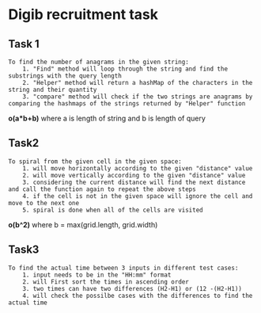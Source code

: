 # Digib recruitment task
## Task 1
    To find the number of anagrams in the given string:
        1. "Find" method will loop through the string and find the substrings with the query length
        2. "Helper" method will return a hashMap of the characters in the string and their quantity
        3. "compare" method will check if the two strings are anagrams by comparing the hashmaps of the strings returned by "Helper" function
**o(a*b+b)**     where a is length of string and b is length of query

## Task2
    To spiral from the given cell in the given space:
        1. will move horizontally according to the given "distance" value
        2. will move vertically according to the given "distance" value
        3. considering the current distance will find the next distance and call the function again to repeat the above steps
        4. if the cell is not in the given space will ignore the cell and move to the next one
        5. spiral is done when all of the cells are visited
**o(b^2)**      where b = max(grid.length, grid.width)

## Task3
    To find the actual time between 3 inputs in different test cases:
        1. input needs to be in the "HH:mm" format 
        2. will First sort the times in ascending order
        3. two times can have two differences (H2-H1) or (12 -(H2-H1))
        4. will check the possilbe cases with the differences to find the actual time


